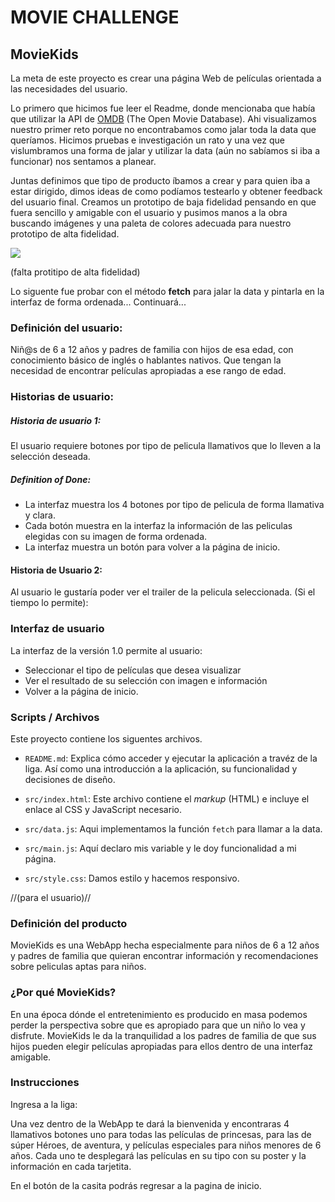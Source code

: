 # **MOVIE CHALLENGE**

## **MovieKids**

La meta de este proyecto es crear una página Web de películas orientada a las necesidades del usuario.

Lo primero que hicimos fue leer el Readme, donde mencionaba que había que utilizar la API de [OMDB](http://www.omdbapi.com/) (The Open Movie Database). Ahi visualizamos nuestro primer reto porque no encontrabamos como jalar toda la data que queríamos. Hicimos pruebas e investigación un rato y una vez que vislumbramos una forma de jalar y utilizar la data (aún no sabíamos si iba a funcionar) nos sentamos a planear.

Juntas definimos que tipo de producto íbamos a crear y para quien iba a estar dirigido, dimos ideas de como podíamos testearlo y obtener feedback del usuario final. Creamos un prototipo de baja fidelidad pensando en que fuera sencillo y amigable con el usuario y pusimos manos a la obra buscando imágenes y una paleta de colores adecuada para nuestro prototipo de alta fidelidad.

<img src= "https://i.ibb.co/9hk73w8/Whats-App-Image-2019-07-11-at-10-37-35-AM.jpg" />

(falta protitipo de alta fidelidad)


Lo siguente fue probar con el método **fetch** para jalar la data y pintarla en la interfaz de forma ordenada... Continuará...

### Definición del usuario:
Niñ@s de 6 a 12 años y padres de familia con hijos de esa edad, con conocimiento básico de inglés o hablantes nativos. Que tengan la necesidad de encontrar películas apropiadas a ese rango de edad.

### Historias de usuario:

#####  Historia de usuario 1:
El usuario requiere botones por tipo de pelicula llamativos que lo lleven a la selección deseada.

##### Definition of Done:
- La interfaz muestra los 4 botones por tipo de pelicula de forma llamativa y clara.
- Cada botón muestra en la interfaz la información de las peliculas elegidas con su imagen de forma ordenada.
- La interfaz muestra un botón para volver a la página de inicio.


#### Historia de Usuario 2:
Al usuario le gustaría poder ver el trailer de la pelicula seleccionada. (Si el tiempo lo permite):



### Interfaz de usuario

La interfaz de la versión 1.0 permite al usuario:

- Seleccionar el tipo de películas que desea visualizar
- Ver el resultado de su selección con imagen e información
- Volver a la página de inicio.

### Scripts / Archivos

Este proyecto contiene los siguentes archivos.

* `README.md`: Explica cómo acceder y   ejecutar la aplicación a travéz de la liga. Así como una introducción a la aplicación, su funcionalidad y decisiones de diseño.

* `src/index.html`: Este archivo
  contiene el _markup_ (HTML) e incluye el enlace al CSS y JavaScript necesario.

* `src/data.js`: Aqui implementamos la función `fetch` para llamar a la data.

* `src/main.js`: Aquí declaro mis variable y le doy funcionalidad a mi página.

*  `src/style.css`: Damos estilo y hacemos responsivo.

//(para el usuario)//
### Definición del producto

MovieKids es una WebApp hecha especialmente para niños de 6 a 12 años y padres de familia que quieran encontrar información y recomendaciones sobre peliculas aptas para niños.

### ¿Por qué MovieKids?

En una época dónde el entretenimiento es producido en masa podemos perder la perspectiva sobre que es apropiado para que un niño lo vea y disfrute. MovieKids le da la tranquilidad a los padres de familia de que sus hijos pueden elegir películas apropiadas para ellos dentro de una interfaz amigable.

### Instrucciones

Ingresa a la liga:

Una vez dentro de la WebApp te dará la bienvenida y encontraras 4 llamativos botones uno para todas las películas de princesas, para las de súper Héroes, de aventura, y películas especiales para niños menores de 6 años. Cada uno te desplegará las películas en su tipo con su poster y la información en cada tarjetita.

En el botón de la casita podrás regresar a la pagina de inicio.
